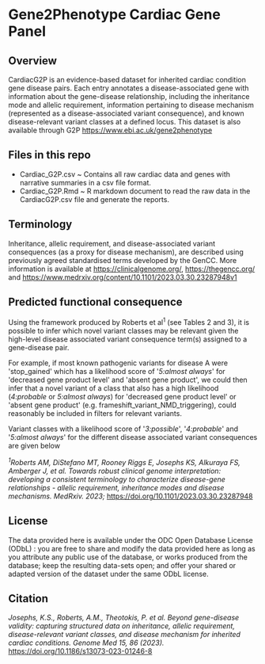 # Gene2Phenotype Cardiac Gene Panel

## Overview
CardiacG2P is an evidence-based dataset for inherited cardiac condition gene disease pairs. Each entry annotates a disease-associated gene with information about the gene-disease relationship, including the inheritance mode and allelic requirement, information pertaining to disease mechanism (represented as a disease-associated variant consequence), and known disease-relevant variant classes at a defined locus.
This dataset is also available through G2P https://www.ebi.ac.uk/gene2phenotype

## Files in this repo
 - Cardiac_G2P.csv ~ Contains all raw cardiac data and genes with narrative summaries in a csv file format.
 - Cardiac_G2P.Rmd ~ R markdown document to read the raw data in the CardiacG2P.csv file and generate the reports.

## Terminology
Inheritance, allelic requirement, and disease-associated variant consequences (as a proxy for disease mechanism), are described using previously agreed standardised terms developed by the GenCC.
More information is available at https://clinicalgenome.org/, https://thegencc.org/ and https://www.medrxiv.org/content/10.1101/2023.03.30.23287948v1

## Predicted functional consequence

Using the framework produced by Roberts et al<sup>1</sup> (see Tables 2 and 3), it is possible to infer which novel variant classes may be relevant given the high-level disease associated variant consequence term(s) assigned to a gene-disease pair.

For example, if most known pathogenic variants for disease A were 'stop_gained' which has a likelihood score of '*5:almost always*' for 'decreased gene product level' and 'absent gene product', we could then infer that a novel variant of a class that also has a high likelihood (*4:probable* or *5:almost always*) for 'decreased gene product level' or 'absent gene product' (e.g. frameshift_variant_NMD_triggering), could reasonably be included in filters for relevant variants.

Variant classes with a likelihood score of '*3:possible*', '*4:probable*' and '*5:almost always*' for the different disease associated variant consequences are given below 


*<sup>1</sup>Roberts AM, DiStefano MT, Rooney Riggs E, Josephs KS, Alkuraya FS, Amberger J, et al. Towards robust clinical genome interpretation: developing a consistent terminology to characterize disease-gene relationships - allelic requirement, inheritance modes and disease mechanisms. MedRxiv. 2023;* <https://doi.org/10.1101/2023.03.30.23287948>

## License
The data provided here is available under the ODC Open Database License (ODbL) : you are free to share and modify the data provided here as long as you attribute any public use of the database, or works produced from the database; keep the resulting data-sets open; and offer your shared or adapted version of the dataset under the same ODbL license.

## Citation
*Josephs, K.S., Roberts, A.M., Theotokis, P. et al. Beyond gene-disease validity: capturing structured data on inheritance, allelic requirement, disease-relevant variant classes, and disease mechanism for inherited cardiac conditions. Genome Med 15, 86 (2023).* <https://doi.org/10.1186/s13073-023-01246-8>
